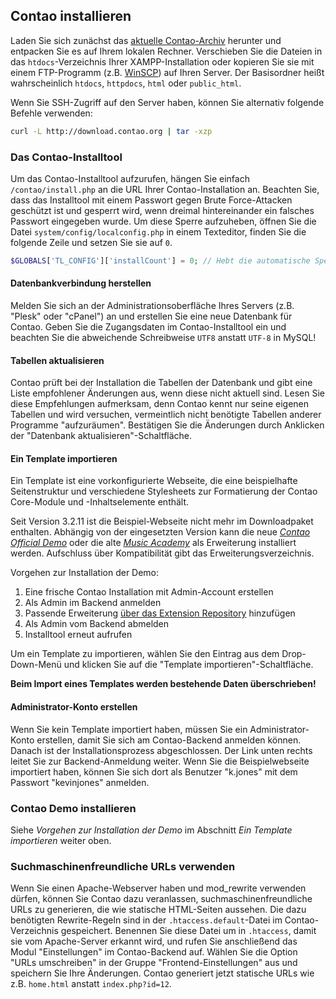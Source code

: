 ## Contao installieren

Laden Sie sich zunächst das [aktuelle Contao-Archiv][1] herunter und entpacken
Sie es auf Ihrem lokalen Rechner. Verschieben Sie die Dateien in das
`htdocs`-Verzeichnis Ihrer XAMPP-Installation oder kopieren Sie sie mit einem
FTP-Programm (z.B. [WinSCP][2]) auf Ihren Server. Der Basisordner heißt
wahrscheinlich `htdocs`, `httpdocs`, `html` oder `public_html`.

Wenn Sie SSH-Zugriff auf den Server haben, können Sie alternativ folgende
Befehle verwenden:

```bash
curl -L http://download.contao.org | tar -xzp
```


### Das Contao-Installtool

Um das Contao-Installtool aufzurufen, hängen Sie einfach `/contao/install.php`
an die URL Ihrer Contao-Installation an. Beachten Sie, dass das Installtool mit
einem Passwort gegen Brute Force-Attacken geschützt ist und gesperrt wird, wenn
dreimal hintereinander ein falsches Passwort eingegeben wurde. Um diese Sperre
aufzuheben, öffnen Sie die Datei `system/config/localconfig.php` in einem
Texteditor, finden Sie die folgende Zeile und setzen Sie sie auf `0`.

```php
$GLOBALS['TL_CONFIG']['installCount'] = 0; // Hebt die automatische Sperre auf
```


#### Datenbankverbindung herstellen

Melden Sie sich an der Administrationsoberfläche Ihres Servers (z.B. "Plesk"
oder "cPanel") an und erstellen Sie eine neue Datenbank für Contao. Geben Sie
die Zugangsdaten im Contao-Installtool ein und beachten Sie die abweichende
Schreibweise `UTF8` anstatt `UTF-8` in MySQL!


#### Tabellen aktualisieren

Contao prüft bei der Installation die Tabellen der Datenbank und gibt eine
Liste empfohlener Änderungen aus, wenn diese nicht aktuell sind. Lesen Sie diese
Empfehlungen aufmerksam, denn Contao kennt nur seine eigenen Tabellen und wird
versuchen, vermeintlich nicht benötigte Tabellen anderer Programme
"aufzuräumen". Bestätigen Sie die Änderungen durch Anklicken der "Datenbank
aktualisieren"-Schaltfläche.


#### Ein Template importieren

Ein Template ist eine vorkonfigurierte Webseite, die eine beispielhafte
Seitenstruktur und verschiedene Stylesheets zur Formatierung der Contao
Core-Module und -Inhaltselemente enthält. 

Seit Version 3.2.11 ist die Beispiel-Webseite nicht mehr im Downloadpaket enthalten.
Abhängig von der eingesetzten Version kann die neue [*Contao Official Demo*][12] 
oder die alte [*Music Academy*][13] als Erweiterung installiert werden.
Aufschluss über Kompatibilität gibt das Erweiterungsverzeichnis.

Vorgehen zur Installation der Demo:

1. Eine frische Contao Installation mit Admin-Account erstellen 
2. Als Admin im Backend anmelden 
3. Passende Erweiterung [über das Extension Repository][14] hinzufügen
4. Als Admin vom Backend abmelden 
5. Installtool erneut aufrufen

Um ein Template zu importieren, wählen Sie den Eintrag aus dem Drop-Down-Menü
und klicken Sie auf die "Template importieren"-Schaltfläche.

**Beim Import eines Templates werden bestehende Daten überschrieben!**


#### Administrator-Konto erstellen

Wenn Sie kein Template importiert haben, müssen Sie ein Administrator-Konto
erstellen, damit Sie sich am Contao-Backend anmelden können. Danach ist der
Installationsprozess abgeschlossen. Der Link unten rechts leitet Sie zur
Backend-Anmeldung weiter. Wenn Sie die Beispielwebseite importiert haben, können
Sie sich dort als Benutzer "k.jones" mit dem Passwort "kevinjones" anmelden.


### Contao Demo installieren

Siehe *Vorgehen zur Installation der Demo* im Abschnitt *Ein Template importieren*
weiter oben.


### Suchmaschinenfreundliche URLs verwenden

Wenn Sie einen Apache-Webserver haben und mod_rewrite verwenden dürfen, können
Sie Contao dazu veranlassen, suchmaschinenfreundliche URLs zu generieren, die
wie statische HTML-Seiten aussehen. Die dazu benötigten Rewrite-Regeln sind in
der `.htaccess.default`-Datei im Contao-Verzeichnis gespeichert. Benennen Sie
diese Datei um in `.htaccess`, damit sie vom Apache-Server erkannt wird, und
rufen Sie anschließend das Modul "Einstellungen" im Contao-Backend auf. Wählen
Sie die Option "URLs umschreiben" in der Gruppe "Frontend-Einstellungen" aus und
speichern Sie Ihre Änderungen. Contao generiert jetzt statische URLs wie z.B.
`home.html` anstatt `index.php?id=12`.


[1]: https://contao.org/de/download.html
[2]: http://www.winscp.net
[12]: https://contao.org/de/extension-list/view/official_demo.de.html
[13]: https://contao.org/de/extension-list/view/music_academy.de.html
[14]: https://contao.org/de/manual/3.2/system-administration.html#erweiterungen